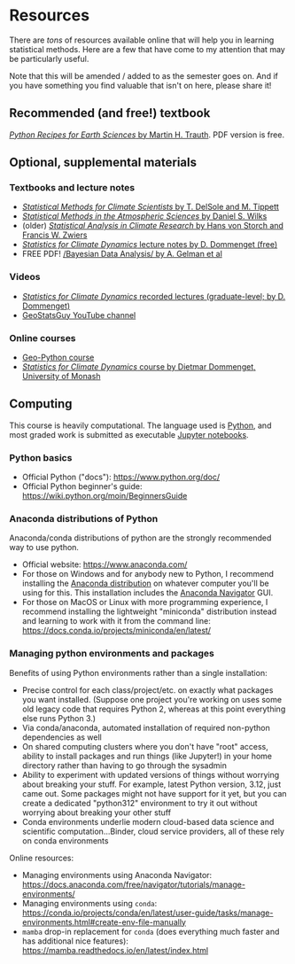# Resources
There are *tons* of resources available online that will help you in learning statistical methods.  Here are a few that have come to my attention that may be particularly useful.

Note that this will be amended / added to as the semester goes on.  And if you have something you find valuable that isn't on here, please share it! 

## Recommended (and free!) textbook
[*Python Recipes for Earth Sciences* by Martin H. Trauth](https://link.springer.com/book/10.1007/978-3-031-07719-7).  PDF version is free.

## Optional, supplemental materials

### Textbooks and lecture notes
* [*Statistical Methods for Climate Scientists* by T. DelSole and M. Tippett](https://doi.org/10.1017/9781108659055)
* [*Statistical Methods in the Atmospheric Sciences* by Daniel S. Wilks](https://doi.org/10.1016/C2017-0-03921-6)
* (older) [*Statistical Analysis in Climate Research* by Hans von Storch and Francis W. Zwiers](https://doi.org/10.1017/CBO9780511612336)
* [*Statistics for Climate Dynamics* lecture notes by D. Dommenget (free)](https://users.monash.edu.au/~dietmard/teaching/statistics-for-climate-reserach/dommenget.statistics.lecture.notes.pdf)
* FREE PDF! [/Bayesian Data Analysis/ by A. Gelman et al ](http://www.stat.columbia.edu/~gelman/book/)

### Videos
* [*Statistics for Climate Dynamics* recorded lectures (graduate-level; by D. Dommenget)](https://users.monash.edu.au/~dietmard/teaching/statistics-for-climate-reserach/lecture-videos/) 
* [GeoStatsGuy YouTube channel](https://www.youtube.com/@GeostatsGuyLectures)

### Online courses
* [Geo-Python course](https://geo-python-site.readthedocs.io/en/latest/index.html)
* [*Statistics for Climate Dynamics* course by Dietmar Dommenget, University of Monash](https://users.monash.edu.au/~dietmard/teaching/statistics-for-climate-reserach/)


## Computing
This course is heavily computational.  The language used is [Python](https://www.python.org/), and most graded work is submitted as executable [Jupyter notebooks](https://jupyter.org/).

### Python basics
* Official Python ("docs"): https://www.python.org/doc/ 
* Official Python beginner's guide: https://wiki.python.org/moin/BeginnersGuide

### Anaconda distributions of Python
Anaconda/conda distributions of python are the strongly recommended way to use python.

* Official website: https://www.anaconda.com/
* For those on Windows and for anybody new to Python, I recommend installing the [Anaconda distribution](https://www.anaconda.com/download) on whatever computer you'll be using for this.  This installation includes the [Anaconda Navigator](https://docs.anaconda.com/free/navigator/) GUI.
* For those on MacOS or Linux with more programming experience, I recommend installing the lightweight "miniconda" distribution instead and learning to work with it from the command line: https://docs.conda.io/projects/miniconda/en/latest/

### Managing python environments and packages
Benefits of using Python environments rather than a single installation:

* Precise control for each class/project/etc. on exactly what packages you want installed.  (Suppose one project you're working on uses some old legacy code that requires Python 2, whereas at this point everything else runs Python 3.)
* Via conda/anaconda, automated installation of required non-python dependencies as well 
* On shared computing clusters where you don't have "root" access, ability to install packages and run things (like Jupyter!) in your home directory rather than having to go through the sysadmin
* Ability to experiment with updated versions of things without worrying about breaking your stuff.  For example, latest Python version, 3.12, just came out.  Some packages might not have support for it yet, but you can create a dedicated "python312" environment to try it out without worrying about breaking your other stuff
* Conda environments underlie modern cloud-based data science and scientific computation...Binder, cloud service providers, all of these rely on conda environments 

Online resources:

* Managing environments using Anaconda Navigator: https://docs.anaconda.com/free/navigator/tutorials/manage-environments/ 
* Managing environments using `conda`: https://conda.io/projects/conda/en/latest/user-guide/tasks/manage-environments.html#create-env-file-manually
* `mamba` drop-in replacement for `conda` (does everything much faster and has additional nice features): https://mamba.readthedocs.io/en/latest/index.html

